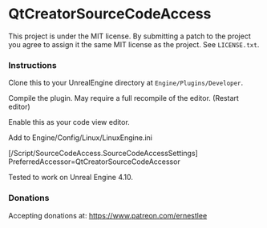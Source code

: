QtCreatorSourceCodeAccess
==============================

This project is under the MIT license. By submitting a patch to the project you agree to assign it the same MIT license as the project. See `LICENSE.txt`.

### Instructions

Clone this to your UnrealEngine directory at `Engine/Plugins/Developer`.

Compile the plugin. May require a full recompile of the editor. (Restart editor)

Enable this as your code view editor.

Add to Engine/Config/Linux/LinuxEngine.ini

[/Script/SourceCodeAccess.SourceCodeAccessSettings]
PreferredAccessor=QtCreatorSourceCodeAccessor

Tested to work on Unreal Engine 4.10.

### Donations

Accepting donations at: https://www.patreon.com/ernestlee
